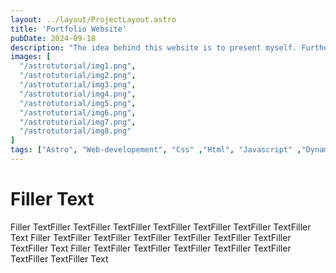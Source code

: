 ```yaml
---
layout: ../layout/ProjectLayout.astro
title: 'Portfolio Website'
pubDate: 2024-09-18
description: "The idea behind this website is to present myself. Furthermore it is used to show my projects which in turn show my skills as a developer"
images: [
  "/astrotutorial/img1.png",
  "/astrotutorial/img2.png",
  "/astrotutorial/img3.png",
  "/astrotutorial/img4.png",
  "/astrotutorial/img5.png",
  "/astrotutorial/img6.png",
  "/astrotutorial/img7.png",
  "/astrotutorial/img8.png"
]
tags: ["Astro", "Web-developement", "Css" ,"Html", "Javascript" ,"Dynamicpaths", "Visualstudio-Code","md-Files"]
---
```


# Filler Text
Filler TextFiller TextFiller TextFiller TextFiller TextFiller TextFiller TextFiller Text
Filler TextFiller TextFiller TextFiller TextFiller TextFiller TextFiller TextFiller Text
Filler TextFiller TextFiller TextFiller TextFiller TextFiller TextFiller TextFiller Text
